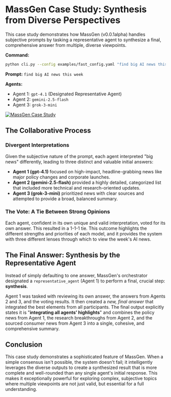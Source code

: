 # MassGen Case Study: Synthesis from Diverse Perspectives

This case study demonstrates how MassGen (v0.0.1alpha) handles subjective prompts by tasking a representative agent to synthesize a final, comprehensive answer from multiple, diverse viewpoints.

**Command:**
```bash
python cli.py --config examples/fast_config.yaml "find big AI news this week"
```

**Prompt:** `find big AI news this week`

**Agents:**
*   Agent 1: `gpt-4.1` (Designated Representative Agent)
*   Agent 2: `gemini-2.5-flash`
*   Agent 3: `grok-3-mini`

[![MassGen Case Study](https://img.youtube.com/vi/SMmgCG7MZ2M/0.jpg)](https://www.youtube.com/watch?v=SMmgCG7MZ2M)

## The Collaborative Process

### Divergent Interpretations

Given the subjective nature of the prompt, each agent interpreted "big news" differently, leading to three distinct and valuable initial answers:

*   **Agent 1 (gpt-4.1)** focused on high-impact, headline-grabbing news like major policy changes and corporate launches.
*   **Agent 2 (gemini-2.5-flash)** provided a highly detailed, categorized list that included more technical and research-oriented updates.
*   **Agent 3 (grok-3-mini)** prioritized news with clear sources and attempted to provide a broad, balanced summary.

### The Vote: A Tie Between Strong Opinions

Each agent, confident in its own unique and valid interpretation, voted for its own answer. This resulted in a 1-1-1 tie. This outcome highlights the different strengths and priorities of each model, and it provides the system with three different lenses through which to view the week's AI news.

## The Final Answer: Synthesis by the Representative Agent

Instead of simply defaulting to one answer, MassGen's orchestrator designated a `representative_agent` (Agent 1) to perform a final, crucial step: **synthesis**.

Agent 1 was tasked with reviewing its own answer, the answers from Agents 2 and 3, and the voting results. It then created a *new, final answer* that integrated the best elements from all participants. The final output explicitly states it is "**integrating all agents’ highlights**" and combines the policy news from Agent 1, the research breakthroughs from Agent 2, and the sourced consumer news from Agent 3 into a single, cohesive, and comprehensive summary.

## Conclusion

This case study demonstrates a sophisticated feature of MassGen. When a simple consensus isn't possible, the system doesn't fail; it intelligently leverages the diverse outputs to create a synthesized result that is more complete and well-rounded than any single agent's initial response. This makes it exceptionally powerful for exploring complex, subjective topics where multiple viewpoints are not just valid, but essential for a full understanding.